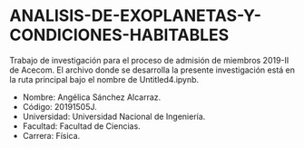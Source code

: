 # ANALISIS-DE-EXOPLANETAS-Y-CONDICIONES-HABITABLES
Trabajo de investigación para el proceso de admisión de miembros 2019-II de Acecom. 
El archivo donde se desarrolla la presente investigación está en la ruta principal bajo el nombre de Untitled4.ipynb. 

* Nombre: Angélica Sánchez Alcarraz. 
* Código: 20191505J.
* Universidad: Universidad Nacional de Ingeniería.
* Facultad: Facultad de Ciencias.
* Carrera: Física.

